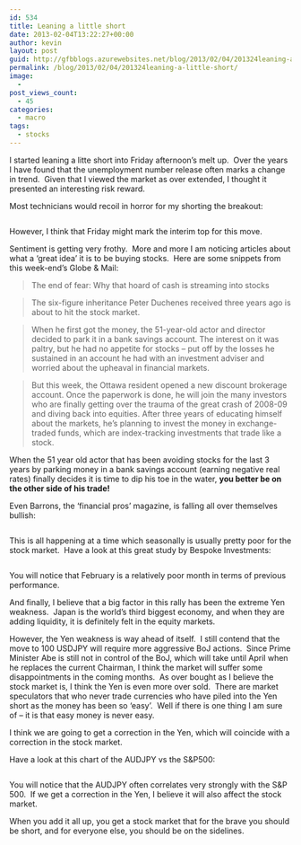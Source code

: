 ```yaml
---
id: 534
title: Leaning a little short
date: 2013-02-04T13:22:27+00:00
author: kevin
layout: post
guid: http://gfbblogs.azurewebsites.net/blog/2013/02/04/201324leaning-a-little-short/
permalink: /blog/2013/02/04/201324leaning-a-little-short/
image:
  - 
post_views_count:
  - 45
categories:
  - macro
tags:
  - stocks
---
```

I started leaning a litte short into Friday afternoon&#8217;s melt up.  Over the years I have found that the unemployment number release often marks a change in trend.  Given that I viewed the market as over extended, I thought it presented an interesting risk reward.

Most technicians would recoil in horror for my shorting the breakout:

<img class="aligncenter" alt="" src="http://themacrotourist.com/blogs/SPX%20Feb%2004%2013.gif" />

However, I think that Friday might mark the interim top for this move.

Sentiment is getting very frothy.  More and more I am noticing articles about what a &#8216;great idea&#8217; it is to be buying stocks.  Here are some snippets from this week-end&#8217;s Globe & Mail:

> The end of fear: Why that hoard of cash is streaming into stocks

> The six-figure inheritance Peter Duchenes received three years ago is about to hit the stock market.

> When he first got the money, the 51-year-old actor and director decided to park it in a bank savings account. The interest on it was paltry, but he had no appetite for stocks – put off by the losses he sustained in an account he had with an investment adviser and worried about the upheaval in financial markets.

> But this week, the Ottawa resident opened a new discount brokerage account. Once the paperwork is done, he will join the many investors who are finally getting over the trauma of the great crash of 2008-09 and diving back into equities. After three years of educating himself about the markets, he’s planning to invest the money in exchange-traded funds, which are index-tracking investments that trade like a stock.

When the 51 year old actor that has been avoiding stocks for the last 3 years by parking money in a bank savings account (earning negative real rates) finally decides it is time to dip his toe in the water, **you better be on the other side of his trade!**

Even Barrons, the &#8216;financial pros&#8217; magazine, is falling all over themselves bullish:

<img class="aligncenter" alt="" src="http://themacrotourist.com/blogs/Barrons%20Feb%204%2013.jpg" />

This is all happening at a time which seasonally is usually pretty poor for the stock market.  Have a look at this great study by Bespoke Investments:

<img class="aligncenter" alt="" src="http://static.squarespace.com/static/500f3df9e4b006cb9ec150a3/50c60ecbe4b026203261b4d3/510fbacfe4b0837c157f43cd/1359985359962/B.I.G.%20Tips%20-%20February%20Seasonality%20Feb%2004%2013.jpg.G.%20Tips%20-%20February%20Seasonality%20Feb%2004%2013.jpg?format=original" />

You will notice that February is a relatively poor month in terms of previous performance.

And finally, I believe that a big factor in this rally has been the extreme Yen weakness.  Japan is the world&#8217;s third biggest economy, and when they are adding liquidity, it is definitely felt in the equity markets.

However, the Yen weakness is way ahead of itself.  I still contend that the move to 100 USDJPY will require more aggressive BoJ actions.  Since Prime Minister Abe is still not in control of the BoJ, which will take until April when he replaces the current Chairman, I think the market will suffer some disappointments in the coming months.  As over bought as I believe the stock market is, I think the Yen is even more over sold.  There are market speculators that who never trade currencies who have piled into the Yen short as the money has been so &#8216;easy&#8217;.  Well if there is one thing I am sure of &#8211; it is that easy money is never easy.

I think we are going to get a correction in the Yen, which will coincide with a correction in the stock market.

Have a look at this chart of the AUDJPY vs the S&P500:

<img class="aligncenter" alt="" src="http://themacrotourist.com/blogs/SPX%20vs%20AUDJPY%20Feb%2004%2013.gif" />

You will notice that the AUDJPY often correlates very strongly with the S&P 500.  If we get a correction in the Yen, I believe it will also affect the stock market.

When you add it all up, you get a stock market that for the brave you should be short, and for everyone else, you should be on the sidelines.